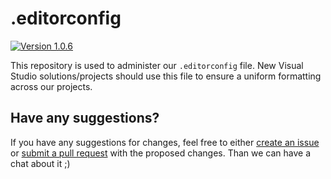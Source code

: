 # .editorconfig

[![Version 1.0.6](https://img.shields.io/badge/version-1.0.6-blue)](https://github.com/limbo-works/.editorconfig/releases/tag/v1.0.6)

This repository is used to administer our `.editorconfig` file. New Visual Studio solutions/projects should use this file to ensure a uniform formatting across our projects.

## Have any suggestions?

If you have any suggestions for changes, feel free to either [create an issue](https://github.com/limbo-works/.editorconfig/issues/new) or [submit a pull request](https://github.com/limbo-works/.editorconfig/compare) with the proposed changes. Than we can have a chat about it ;)
